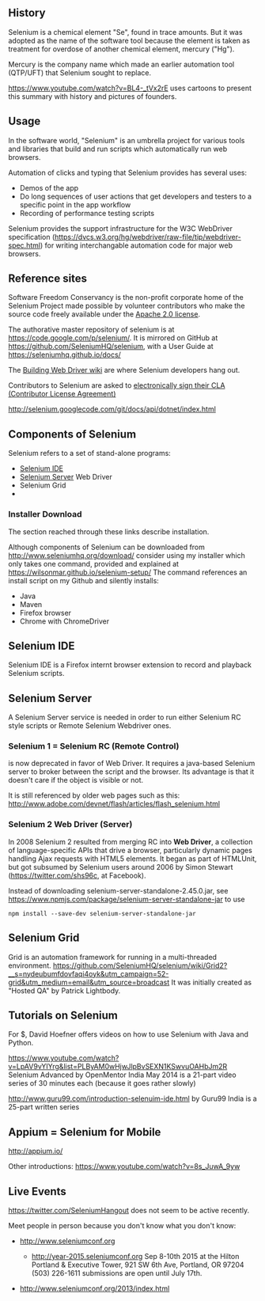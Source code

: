 ## History

Selenium is a chemical element "Se", found in trace amounts.
But it was adopted as the name of the software tool
because the element is taken as treatment for overdose of another chemical element, mercury ("Hg").

Mercury is the company name which made an earlier automation tool (QTP/UFT) that Selenium sought to replace.

https://www.youtube.com/watch?v=BL4-_tVx2rE
uses cartoons to present this summary with history and pictures of founders.

## Usage

In the software world, "Selenium" is an umbrella project for various tools and libraries that build and run 
scripts which automatically run web browsers. 

Automation of clicks and typing that Selenium provides has several uses:

* Demos of the app
* Do long sequences of user actions that get developers and testers to a specific point in the app workflow
* Recording of performance testing scripts

Selenium provides the support infrastructure for the W3C WebDriver specification
(https://dvcs.w3.org/hg/webdriver/raw-file/tip/webdriver-spec.html) 
for writing interchangable automation code for major web browsers.


## Reference sites

Software Freedom Conservancy is the non-profit corporate home of the Selenium Project 
made possible by volunteer contributors who make the source code freely
available under the [Apache 2.0 license](https://code.google.com/p/selenium/source/browse/COPYING).

The authorative master repository of selenium is at<br />
https://code.google.com/p/selenium/.  It is mirrored on GitHub at <br />
https://github.com/SeleniumHQ/selenium, with a User Guide at <br />
https://seleniumhq.github.io/docs/

The [Building Web
Driver wiki](http://code.google.com/p/selenium/wiki/BuildingWebDriver) are where Selenium developers hang out.

Contributors to Selenium are asked to [electronically sign their CLA (Contributor License Agreement)](https://docs.google.com/forms/d/11Z8LoYpTGUIwCegifVH1YtL9smxVDNk-fOykUZTAWhE/viewform?formkey=dFFjXzBzM1VwekFlOWFWMjFFRjJMRFE6MQ&hl=en_US#gid=0)

http://selenium.googlecode.com/git/docs/api/dotnet/index.html

## Components of Selenium

Selenium refers to a set of stand-alone programs:

   * <a href="#SeleniumIDE">Selenium IDE</a>
   * <a href="#SeleniumServer">Selenium Server</a> Web Driver
   * Selenium Grid
   * 

### Installer Download

The section reached through these links describe installation.

Although components of Selenium can be downloaded from
http://www.seleniumhq.org/download/
consider using my installer which only takes one command, provided and explained at<br />
https://wilsonmar.github.io/selenium-setup/
The command references an install script on my Github and silently installs:

   * Java
   * Maven
   * Firefox browser
   * Chrome with ChromeDriver

<a name="SeleniumIDE"></a>

## Selenium IDE

Selenium IDE is a Firefox internt browser extension to record and playback Selenium scripts.


<a name="SeleniumServer"></a>

## Selenium Server

A Selenium Server service is needed in order to run either Selenium RC style scripts or Remote Selenium Webdriver ones. 

<a name="SeleniumRC"></a>

### Selenium 1 = Selenium RC (Remote Control)

is now deprecated in favor of Web Driver.
It requires a java-based Selenium server to broker between the script and the browser.
Its advantage is that it doesn't care if the object is visible or not.

It is still referenced by older web pages such as this:
http://www.adobe.com/devnet/flash/articles/flash_selenium.html

### Selenium 2 Web Driver (Server)

In 2008 Selenium 2 resulted from merging RC into **Web Driver**,
a collection of language-specific APIs that drive a browser, particularly dynamic pages handling Ajax requests
with HTML5 elements. It began as part of HTMLUnit, but got subsumed by Selenium users
around 2006 by Simon Stewart (https://twitter.com/shs96c, at Facebook).

Instead of downloading selenium-server-standalone-2.45.0.jar, see 
https://www.npmjs.com/package/selenium-server-standalone-jar to use

```
npm install --save-dev selenium-server-standalone-jar
```

## Selenium Grid

Grid is an automation framework for running in a multi-threaded environment.
https://github.com/SeleniumHQ/selenium/wiki/Grid2?__s=nydeubumfdovfaqi4oyk&utm_campaign=52-grid&utm_medium=email&utm_source=broadcast
It was initially created as "Hosted QA" by Patrick Lightbody.

## Tutorials on Selenium

For $, David Hoefner offers videos on how to use Selenium with Java and Python.

https://www.youtube.com/watch?v=LpAV9vYIYrg&list=PLByAM0wHjwJlpBvSEXN1KSwvuOAHbJm2R
Selenium Advanced by OpenMentor India May 2014
is a 21-part video series of 30 minutes each (because it goes rather slowly)

http://www.guru99.com/introduction-selenuim-ide.html by Guru99 India
is a 25-part written series 

## Appium = Selenium for Mobile

http://appium.io/

Other introductions:
https://www.youtube.com/watch?v=8s_JuwA_9yw

## Live Events

https://twitter.com/SeleniumHangout
does not seem to be active recently.

Meet people in person because you don't know what you don't know:
* http://www.seleniumconf.org
   
   * http://year-2015.seleniumconf.org Sep 8-10th 2015 at the Hilton Portland & Executive Tower, 921 SW 6th Ave, Portland, OR 97204
   (503) 226-1611 submissions are open until July 17th.

* http://www.seleniumconf.org/2013/index.html

